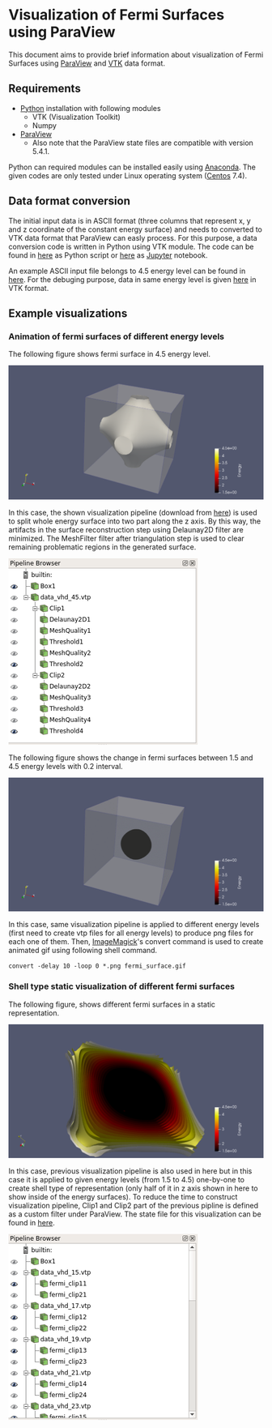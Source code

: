 # Visualization of Fermi Surfaces using ParaView

This document aims to provide brief information about visualization of Fermi Surfaces using [ParaView](http://www.paraview.org) and [VTK](http://www.vtk.org) data format.

## Requirements

* [Python](https://www.python.org) installation with following modules
	* VTK (Visualization Toolkit)
	* Numpy
* [ParaView](https://www.paraview.org/download/)
	* Also note that the ParaView state files are compatible with version 5.4.1.

Python can required modules can be installed easily using [Anaconda](https://www.anaconda.com/download/#macos). The given codes are only tested under Linux operating system ([Centos](https://www.centos.org) 7.4).

## Data format conversion

The initial input data is in ASCII format (three columns that represent x, y and z coordinate of the constant energy surface) and needs to converted to VTK data format that ParaView can easly process. For this purpose, a data conversion code is written in Python using VTK module. The code can be found in [here](README_vtk_fermi_surface/ascii2vtk.py) as Python script or [here](README_vtk_fermi_surface/ascii2vtk.ipynb) as [Jupyter](http://jupyter.org) notebook.

An example ASCII input file belongs to 4.5 energy level can be found in [here](README_vtk_fermi_surface/3D_Fermi_energy_contour_4.5_VHD.txt). For the debuging purpose, data in same energy level is given [here](README_vtk_fermi_surface/data_vhd_45.vtp) in VTK format. 

## Example visualizations
### Animation of fermi surfaces of different energy levels

The following figure shows fermi surface in 4.5 energy level. 

![vtk](figures/README_vtk_fermi_surface_fig_01.png)

In this case, the shown visualization pipeline (download from [here](README_vtk_fermi_surface/state_for_45.pvsm)) is used to split whole energy surface into two part along the z axis. By this way, the artifacts in the surface reconstruction step using Delaunay2D filter are minimized. The MeshFilter filter after triangulation step is used to clear remaining problematic regions in the generated surface.

![vtk](figures/README_vtk_fermi_surface_fig_02.png)

The following figure shows the change in fermi surfaces between 1.5 and 4.5 energy levels with 0.2 interval. 

![vtk](figures/README_vtk_fermi_surface_fig_03.gif)

In this case, same visualization pipeline is applied to different energy levels (first need to create vtp files for all energy levels) to produce png files for each one of them. Then, [ImageMagick](http://imagemagick.org)'s convert command is used to create animated gif using following shell command.

```
convert -delay 10 -loop 0 *.png fermi_surface.gif
```

### Shell type static visualization of different fermi surfaces

The following figure, shows different fermi surfaces in a static representation.

![vtk](figures/README_vtk_fermi_surface_fig_04.png)

In this case, previous visualization pipeline is also used in here but in this case it is applied to given energy levels (from 1.5 to 4.5) one-by-one to create shell type of representation (only half of it in z axis shown in here to show inside of the energy surfaces). To reduce the time to construct visualization pipeline, Clip1 and Clip2 part of the previous pipline is defined as a custom filter under ParaView. The state file for this visualization can be found in [here](README_vtk_fermi_surface/state_for_shell.pvsm).

![vtk](figures/README_vtk_fermi_surface_fig_05.png)